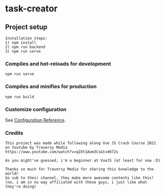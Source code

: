 # task-creator

## Project setup
```
Installation steps:
1) npm install
2) npm run backend
3) npm run serve
```

### Compiles and hot-reloads for development
```
npm run serve
```

### Compiles and minifies for production
```
npm run build
```

### Customize configuration
See [Configuration Reference](https://cli.vuejs.org/config/).


### Credits
```
This project was made while following along Vue JS Crash Course 2021 on Youtube by Traversy Media
https://www.youtube.com/watch?v=qZXt1Aom3Cs&t=4672s

As you might've guessed, i'm a beginner at VueJS (at least for now :D)

Thanks so much for Traversy Media for sharing this knowledge to the world!
Go sub to their channel, they make more awesome contents like this! 
(no, i am in no way affiliated with these guys, i just like what they're doing)
```


